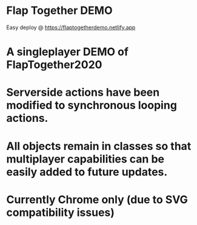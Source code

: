 # Flap Together DEMO 
Easy deploy @ https://flaptogetherdemo.netlify.app
# A singleplayer DEMO of FlapTogether2020

# Serverside actions have been modified to synchronous looping actions.

# All objects remain in classes so that multiplayer capabilities can be easily added to future updates.

# Currently Chrome only (due to SVG compatibility issues)

